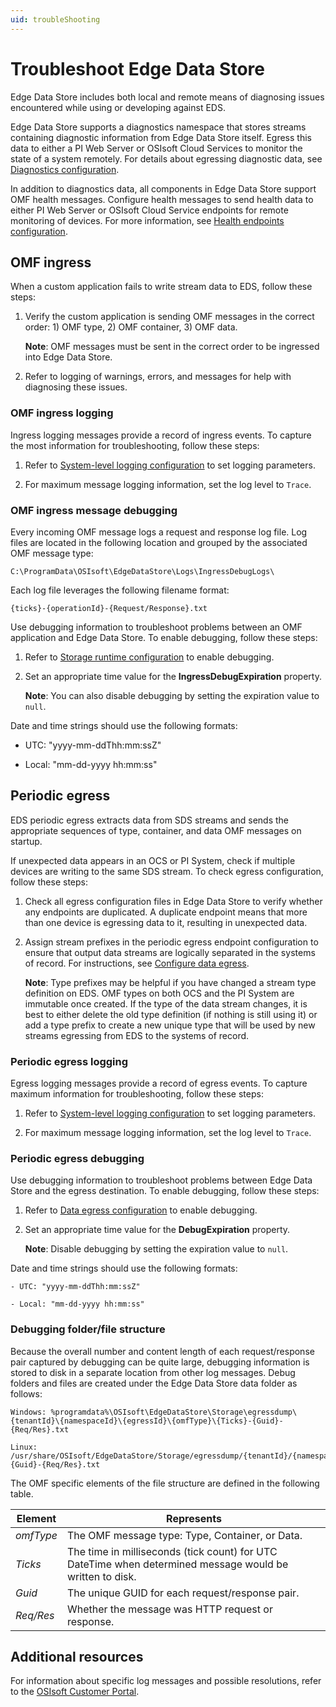 ```yaml
---
uid: troubleShooting
---
```


# Troubleshoot Edge Data Store

Edge Data Store includes both local and remote means of diagnosing issues encountered while using or developing against EDS.

Edge Data Store supports a diagnostics namespace that stores streams containing diagnostic information from Edge Data Store itself. Egress this data to either a PI Web Server or OSIsoft Cloud Services to monitor the state of a system remotely. For details about egressing diagnostic data, see [Diagnostics configuration](xref:EdgeDataStoreDiagnostics).

In addition to diagnostics data, all components in Edge Data Store support OMF health messages. Configure health messages to send health data to either PI Web Server or OSIsoft Cloud Service endpoints for remote monitoring of devices. For more information, see [Health endpoints configuration](xref:HealthEndpointsConfiguration).

## OMF ingress

When a custom application fails to write stream data to EDS, follow these steps:

1. Verify the custom application is sending OMF messages in the correct order: 1) OMF type, 2) OMF container, 3) OMF data.

   **Note**: OMF messages must be sent in the correct order to be ingressed into Edge Data Store.

1. Refer to logging of warnings, errors, and messages for help with diagnosing these issues.

### OMF ingress logging

Ingress logging messages provide a record of ingress events. To capture the most information for troubleshooting, follow these steps:

1. Refer to [System-level logging configuration](xref:systemloggingConfiguration) to set logging parameters.

1. For maximum message logging information, set the log level to `Trace`.

### OMF ingress message debugging

Every incoming OMF message logs a request and response log file. Log files are located in the following location and grouped by the associated OMF message type:

`C:\ProgramData\OSIsoft\EdgeDataStore\Logs\IngressDebugLogs\`

Each log file leverages the following filename format:

`{ticks}-{operationId}-{Request/Response}.txt`

Use debugging information to troubleshoot problems between an OMF application and Edge Data Store. To enable debugging, follow these steps:

1. Refer to [Storage runtime configuration](xref:storageruntime) to enable debugging.

1. Set an appropriate time value for the **IngressDebugExpiration** property.

   **Note**: You can also disable debugging by setting the expiration value to `null`.

Date and time strings should use the following formats:

- UTC: "yyyy-mm-ddThh:mm:ssZ"

- Local: "mm-dd-yyyy hh:mm:ss"

## Periodic egress

EDS periodic egress extracts data from SDS streams and sends the appropriate sequences of type, container, and data OMF messages on startup.  

If unexpected data appears in an OCS or PI System, check if multiple devices are writing to the same SDS stream. To check egress configuration, follow these steps:

1. Check all egress configuration files in Edge Data Store to verify whether any endpoints are duplicated. A duplicate endpoint means that more than one device is egressing data to it, resulting in unexpected data.

1. Assign stream prefixes in the periodic egress endpoint configuration to ensure that output data streams are logically separated in the systems of record. For instructions, see [Configure data egress](xref:configureEgress).

   **Note**: Type prefixes may be helpful if you have changed a stream type definition on EDS. OMF types on both OCS and the PI System are immutable once created. If the type of the data stream changes, it is best to either delete the old type definition (if nothing is still using it) or add a type prefix to create a new unique type that will be used by new streams egressing from EDS to the systems of record.

### Periodic egress logging

Egress logging messages provide a record of egress events. To capture maximum information for troubleshooting, follow these steps:

1. Refer to [System-level logging configuration](xref:systemloggingConfiguration) to set logging parameters.

1. For maximum message logging information, set the log level to `Trace`.

### Periodic egress debugging

Use debugging information to troubleshoot problems between Edge Data Store and the egress destination. To enable debugging, follow these steps:

1. Refer to [Data egress configuration](xref:egress) to enable debugging.

1. Set an appropriate time value for the **DebugExpiration** property.

   **Note**: Disable debugging by setting the expiration value to `null`.

Date and time strings should use the following formats:

    - UTC: "yyyy-mm-ddThh:mm:ssZ"

    - Local: "mm-dd-yyyy hh:mm:ss"

### Debugging folder/file structure

Because the overall number and content length of each request/response pair captured by debugging can be quite large, debugging information is stored to disk in a separate location from other log messages. Debug folders and files are created under the Edge Data Store data folder as follows:

    Windows: %programdata%\OSIsoft\EdgeDataStore\Storage\egressdump\{tenantId}\{namespaceId}\{egressId}\{omfType}\{Ticks}-{Guid}-{Req/Res}.txt

    Linux: /usr/share/OSIsoft/EdgeDataStore/Storage/egressdump/{tenantId}/{namespaceId}/{egressId}/{omfType}/{Ticks}-{Guid}-{Req/Res}.txt

The OMF specific elements of the file structure are defined in the following table.

| Element    | Represents                       |
|------------|----------------------------------|
| *omfType*  | The OMF message type: Type, Container, or Data.    |
| *Ticks*    | The time in milliseconds (tick count) for UTC DateTime when determined message would be written to disk.  |
| *Guid*     | The unique GUID for each request/response pair.     |
| *Req/Res*  | Whether the message was HTTP request or response.   |

## Additional resources

For information about specific log messages and possible resolutions, refer to the [OSIsoft Customer Portal](https://my.osisoft.com/).
